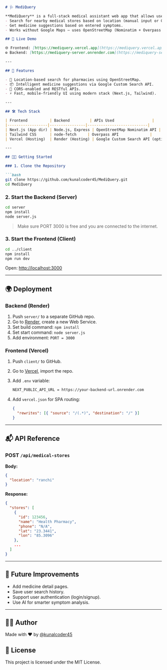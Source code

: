 ```markdown
# 🩺 MediQuery

**MediQuery** is a full-stack medical assistant web app that allows users to:
- Search for nearby medical stores based on location (manual input or GPS).
- Get medicine suggestions based on entered symptoms.
- Works without Google Maps — uses OpenStreetMap (Nominatim + Overpass API).

## 🔗 Live Demo

🌐 Frontend: [https://mediquery.vercel.app](https://mediquery.vercel.app)  
⚙️ Backend: [https://mediquery-server.onrender.com](https://mediquery-server.onrender.com)

---

## 🚀 Features

- 📍 Location-based search for pharmacies using OpenStreetMap.
- 📦 Intelligent medicine suggestions via Google Custom Search API.
- 🔐 CORS-enabled and RESTful APIs.
- ⚡ Fast, mobile-friendly UI using modern stack (Next.js, Tailwind).

---

## 🛠️ Tech Stack

| Frontend          | Backend         | APIs Used                 |
|------------------|----------------|---------------------------|
| Next.js (App dir) | Node.js, Express | OpenStreetMap Nominatim API |
| Tailwind CSS      | node-fetch     | Overpass API              |
| Vercel (Hosting)  | Render (Hosting) | Google Custom Search API (optional) |

---

## 🧑‍💻 Getting Started

### 1. Clone the Repository

```bash
git clone https://github.com/kunalcoder45/MediQuery.git
cd MediQuery
````

### 2. Start the Backend (Server)

```bash
cd server
npm install
node server.js
```

> Make sure PORT 3000 is free and you are connected to the internet.

### 3. Start the Frontend (Client)

```bash
cd ../client
npm install
npm run dev
```

Open: [http://localhost:3000](http://localhost:3000)

---

## 🌍 Deployment

### Backend (Render)

1. Push `server/` to a separate GitHub repo.
2. Go to [Render](https://render.com), create a new Web Service.
3. Set build command: `npm install`
4. Set start command: `node server.js`
5. Add environment: `PORT = 3000`

### Frontend (Vercel)

1. Push `client/` to GitHub.
2. Go to [Vercel](https://vercel.com), import the repo.
3. Add `.env` variable:

   ```bash
   NEXT_PUBLIC_API_URL = https://your-backend-url.onrender.com
   ```
4. Add `vercel.json` for SPA routing:

   ```json
   {
     "rewrites": [{ "source": "/(.*)", "destination": "/" }]
   }
   ```

---

## 📬 API Reference

### POST `/api/medical-stores`

**Body:**

```json
{
  "location": "ranchi"
}
```

**Response:**

```json
{
  "stores": [
    {
      "id": 123456,
      "name": "Health Pharmacy",
      "phone": "N/A",
      "lat": "23.3441",
      "lon": "85.3096"
    },
    ...
  ]
}
```

---

## 🧠 Future Improvements

* Add medicine detail pages.
* Save user search history.
* Support user authentication (login/signup).
* Use AI for smarter symptom analysis.

---

## 👨‍💻 Author

Made with ❤️ by [@kunalcoder45](https://github.com/kunalcoder45)

## 📄 License

This project is licensed under the MIT License.

```
